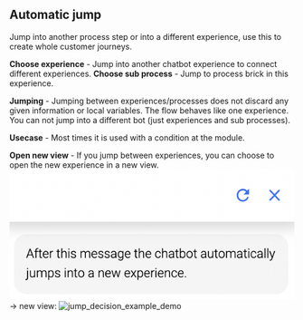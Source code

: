 ## Automatic jump

Jump into another process step or into a different experience, use this to create whole customer journeys.

**Choose experience** - Jump into another chatbot experience to connect different experiences.
**Choose sub process** - Jump to process brick in this experience.

**Jumping** - Jumping between experiences/processes does not discard any given information or local variables. The flow behaves like one experience. You can not jump into a different bot (just experiences and sub processes).

**Usecase** - Most times it is used with a condition at the module.

**Open new view** - If you jump between experiences, you can choose to open the new experience in a new view.
![jump_decision_auto_example_demo](jump_auto_example.png)
-> new view:
![jump_decision_example_demo](jump_decision_view.png)
